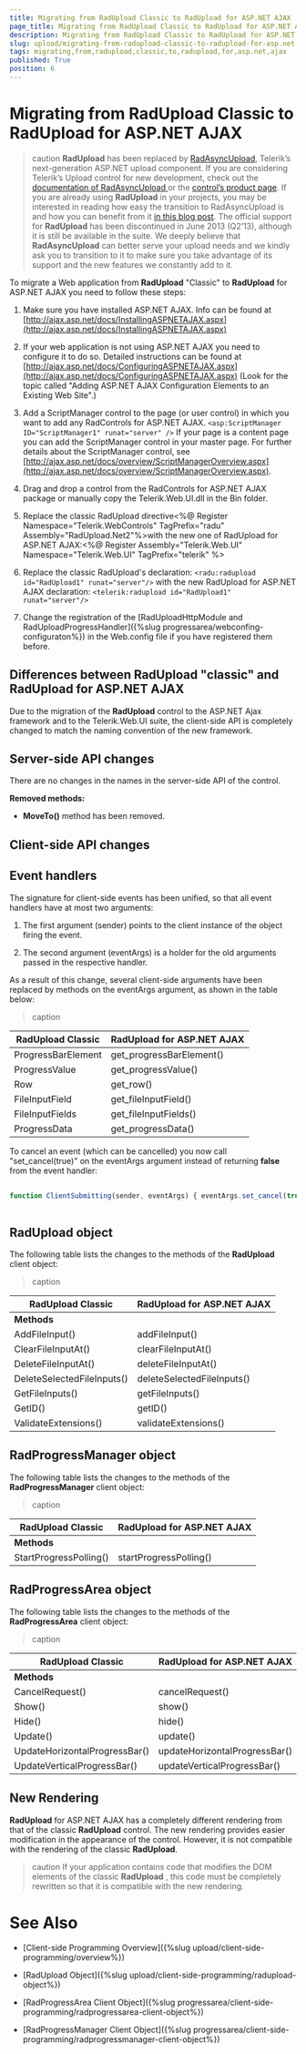 ```yaml
---
title: Migrating from RadUpload Classic to RadUpload for ASP.NET AJAX
page_title: Migrating from RadUpload Classic to RadUpload for ASP.NET AJAX | RadUpload for ASP.NET AJAX Documentation
description: Migrating from RadUpload Classic to RadUpload for ASP.NET AJAX
slug: upload/migrating-from-radupload-classic-to-radupload-for-asp.net-ajax
tags: migrating,from,radupload,classic,to,radupload,for,asp.net,ajax
published: True
position: 6
---
```


# Migrating from RadUpload Classic to RadUpload for ASP.NET AJAX



>caution  **RadUpload** has been replaced by [RadAsyncUpload](https://demos.telerik.com/aspnet-ajax/asyncupload/examples/overview/defaultcs.aspx), Telerik’s next-generation ASP.NET upload component. If you are considering Telerik’s Upload control for new development, check out the [ documentation of RadAsyncUpload ](https://www.telerik.com/help/aspnet-ajax/asyncupload-overview.html) or the [control’s product page](https://www.telerik.com/products/aspnet-ajax/asyncupload.aspx). If you are already using **RadUpload** in your projects, you may be interested in reading how easy the transition to RadAsyncUpload is and how you can benefit from it [in this blog post](https://blogs.telerik.com/blogs/12-12-05/the-case-of-telerik-s-new-old-asp.net-ajax-upload-control-radasyncupload). The official support for **RadUpload** has been discontinued in June 2013 (Q2’13), although it is still be available in the suite. We deeply believe that **RadAsyncUpload** can better serve your upload needs and we kindly ask you to transition to it to make sure you take advantage of its support and the new features we constantly add to it.
>


To migrate a Web application from **RadUpload** "Classic" to **RadUpload** for ASP.NET AJAX you need to follow these steps:

1. Make sure you have installed ASP.NET AJAX. Info can be found at [http://ajax.asp.net/docs/InstallingASPNETAJAX.aspx](http://ajax.asp.net/docs/InstallingASPNETAJAX.aspx)

1. If your web application is not using ASP.NET AJAX you need to configure it to do so. Detailed instructions can be found at [http://ajax.asp.net/docs/ConfiguringASPNETAJAX.aspx](http://ajax.asp.net/docs/ConfiguringASPNETAJAX.aspx) (Look for the topic called "Adding ASP.NET AJAX Configuration Elements to an Existing Web Site".)

1. Add a ScriptManager control to the page (or user control) in which you want to add any RadControls for ASP.NET AJAX. `<asp:ScriptManager ID="ScriptManager1" runat="server" />` If your page is a content page you can add the ScriptManager control in your master page. For further details about the ScriptManager control, see [http://ajax.asp.net/docs/overview/ScriptManagerOverview.aspx](http://ajax.asp.net/docs/overview/ScriptManagerOverview.aspx).

1. Drag and drop a control from the RadControls for ASP.NET AJAX package or manually copy the Telerik.Web.UI.dll in the Bin folder.

1. Replace the classic RadUpload directive<%@ Register Namespace="Telerik.WebControls" TagPrefix="radu" Assembly="RadUpload.Net2"%>with the new one of RadUpload for ASP.NET AJAX:<%@ Register Assembly="Telerik.Web.UI" Namespace="Telerik.Web.UI" TagPrefix="telerik" %>

1. Replace the classic RadUpload's declaration: `<radu:radupload id="RadUpload1" runat="server"/>` with the new RadUpload for ASP.NET AJAX declaration: `<telerik:radupload id="RadUpload1" runat="server"/>`

1. Change the registration of the [RadUploadHttpModule and RadUploadProgressHandler]({%slug progressarea/webconfing-configuraton%}) in the Web.config file if you have registered them before.

## Differences between RadUpload "classic" and RadUpload for ASP.NET AJAX

Due to the migration of the **RadUpload** control to the ASP.NET Ajax framework and to the Telerik.Web.UI suite, the client-side API is completely changed to match the naming convention of the new framework.

## Server-side API changes

There are no changes in the names in the server-side API of the control.

**Removed methods:**

* **MoveTo()** method has been removed.

## Client-side API changes

## Event handlers

The signature for client-side events has been unified, so that all event handlers have at most two arguments:

1. The first argument (sender) points to the client instance of the object firing the event.

1. The second argument (eventArgs) is a holder for the old arguments passed in the respective handler.

As a result of this change, several client-side arguments have been replaced by methods on the eventArgs argument, as shown in the table below:


>caption  

| RadUpload Classic | RadUpload for ASP.NET AJAX |
| ------ | ------ |
|ProgressBarElement|get_progressBarElement()|
|ProgressValue|get_progressValue()|
|Row|get_row()|
|FileInputField|get_fileInputField()|
|FileInputFields|get_fileInputFields()|
|ProgressData|get_progressData()|

To cancel an event (which can be cancelled) you now call "set_cancel(true)" on the eventArgs argument instead of returning **false** from the event handler:

````JavaScript
	
function ClientSubmitting(sender, eventArgs) { eventArgs.set_cancel(true); }
	
````



## RadUpload object

The following table lists the changes to the methods of the **RadUpload** client object:


>caption  

| RadUpload Classic | RadUpload for ASP.NET AJAX |
| ------ | ------ |
| **Methods** ||
|AddFileInput()|addFileInput()|
|ClearFileInputAt()|clearFileInputAt()|
|DeleteFileInputAt()|deleteFileInputAt()|
|DeleteSelectedFileInputs()|deleteSelectedFileInputs()|
|GetFileInputs()|getFileInputs()|
|GetID()|getID()|
|ValidateExtensions()|validateExtensions()|

## RadProgressManager object

The following table lists the changes to the methods of the **RadProgressManager** client object:


>caption  

| RadUpload Classic | RadUpload for ASP.NET AJAX |
| ------ | ------ |
| **Methods** ||
|StartProgressPolling()|startProgressPolling()|

## RadProgressArea object

The following table lists the changes to the methods of the **RadProgressArea** client object:


>caption  

| RadUpload Classic | RadUpload for ASP.NET AJAX |
| ------ | ------ |
| **Methods** ||
|CancelRequest()|cancelRequest()|
|Show()|show()|
|Hide()|hide()|
|Update()|update()|
|UpdateHorizontalProgressBar()|updateHorizontalProgressBar()|
|UpdateVerticalProgressBar()|updateVerticalProgressBar()|

## New Rendering

**RadUpload** for ASP.NET AJAX has a completely different rendering from that of the classic **RadUpload** control. The new rendering provides easier modification in the appearance of the control. However, it is not compatible with the rendering of the classic **RadUpload**.

>caution If your application contains code that modifies the DOM elements of the classic **RadUpload** , this code must be completely rewritten so that it is compatible with the new rendering.
>


# See Also

 * [Client-side Programming Overview]({%slug upload/client-side-programming/overview%})

 * [RadUpload Object]({%slug upload/client-side-programming/radupload-object%})
 
 * [RadProgressArea Client Object]({%slug progressarea/client-side-programming/radprogressarea-client-object%})
 
 * [RadProgressManager Client Object]({%slug progressarea/client-side-programming/radprogressmanager-client-object%})
